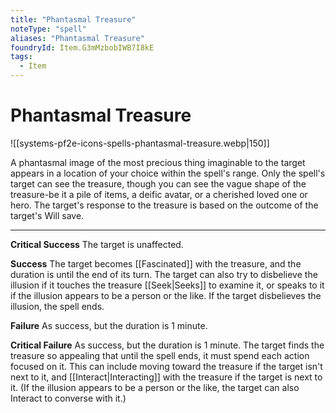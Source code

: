 ```yaml
---
title: "Phantasmal Treasure"
noteType: "spell"
aliases: "Phantasmal Treasure"
foundryId: Item.G3mMzbobIWB7I8kE
tags:
  - Item
---
```


# Phantasmal Treasure
![[systems-pf2e-icons-spells-phantasmal-treasure.webp|150]]

A phantasmal image of the most precious thing imaginable to the target appears in a location of your choice within the spell's range. Only the spell's target can see the treasure, though you can see the vague shape of the treasure-be it a pile of items, a deific avatar, or a cherished loved one or hero. The target's response to the treasure is based on the outcome of the target's Will save.

* * *

**Critical Success** The target is unaffected.

**Success** The target becomes [[Fascinated]] with the treasure, and the duration is until the end of its turn. The target can also try to disbelieve the illusion if it touches the treasure [[Seek|Seeks]] to examine it, or speaks to it if the illusion appears to be a person or the like. If the target disbelieves the illusion, the spell ends.

**Failure** As success, but the duration is 1 minute.

**Critical Failure** As success, but the duration is 1 minute. The target finds the treasure so appealing that until the spell ends, it must spend each action focused on it. This can include moving toward the treasure if the target isn't next to it, and [[Interact|Interacting]] with the treasure if the target is next to it. (If the illusion appears to be a person or the like, the target can also Interact to converse with it.)
